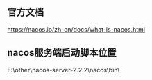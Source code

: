 ## 官方文档
https://nacos.io/zh-cn/docs/what-is-nacos.html

## nacos服务端启动脚本位置
E:\other\nacos-server-2.2.2\nacos\bin\

